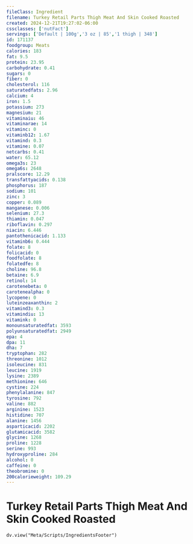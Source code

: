 ```yaml
---
fileClass: Ingredient
filename: Turkey Retail Parts Thigh Meat And Skin Cooked Roasted
created: 2024-12-21T19:27:02-06:00
cssclasses: ['nutFact']
servings: ['Default | 100g','3 oz | 85','1 thigh | 348']
id: 171137
foodgroup: Meats
calories: 183
fat: 9.5
protein: 23.95
carbohydrate: 0.41
sugars: 0
fiber: 0
cholesterol: 116
saturatedfats: 2.96
calcium: 4
iron: 1.5
potassium: 273
magnesium: 21
vitaminaiu: 46
vitaminarae: 14
vitaminc: 0
vitaminb12: 1.67
vitamind: 0.3
vitamine: 0.07
netcarbs: 0.41
water: 65.12
omega3s: 23
omega6s: 2648
pralscore: 12.29
transfattyacids: 0.138
phosphorus: 187
sodium: 101
zinc: 3
copper: 0.089
manganese: 0.006
selenium: 27.3
thiamin: 0.047
riboflavin: 0.297
niacin: 6.446
pantothenicacid: 1.133
vitaminb6: 0.444
folate: 8
folicacid: 0
foodfolate: 8
folatedfe: 8
choline: 96.8
betaine: 6.9
retinol: 14
carotenebeta: 0
carotenealpha: 0
lycopene: 0
luteinzeaxanthin: 2
vitamind3: 0.3
vitamindiu: 13
vitamink: 0
monounsaturatedfat: 3593
polyunsaturatedfat: 2949
epa: 4
dpa: 11
dha: 7
tryptophan: 282
threonine: 1012
isoleucine: 831
leucine: 1919
lysine: 2389
methionine: 646
cystine: 224
phenylalanine: 847
tyrosine: 792
valine: 882
arginine: 1523
histidine: 707
alanine: 1456
asparticacid: 2202
glutamicacid: 3582
glycine: 1268
proline: 1228
serine: 993
hydroxyproline: 284
alcohol: 0
caffeine: 0
theobromine: 0
200calorieweight: 109.29
---
```


# Turkey Retail Parts Thigh Meat And Skin Cooked Roasted

```dataviewjs
dv.view("Meta/Scripts/IngredientsFooter")
```
